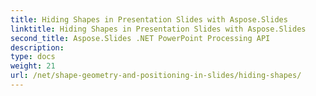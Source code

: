 ```yaml
---
title: Hiding Shapes in Presentation Slides with Aspose.Slides
linktitle: Hiding Shapes in Presentation Slides with Aspose.Slides
second_title: Aspose.Slides .NET PowerPoint Processing API
description: 
type: docs
weight: 21
url: /net/shape-geometry-and-positioning-in-slides/hiding-shapes/
---
```

